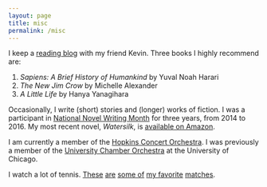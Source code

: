 ```yaml
---
layout: page
title: misc
permalink: /misc
---
```


I keep a [reading blog](https://albertandkevin.wordpress.com/) with my friend Kevin. Three books I highly recommend are:

1. *Sapiens: A Brief History of Humankind* by Yuval Noah Harari
2. *The New Jim Crow* by Michelle Alexander
3. *A Little Life* by Hanya Yanagihara

Occasionally, I write (short) stories and (longer) works of fiction. I was a participant in [National Novel Writing Month](https://nanowrimo.org/) for three years, from 2014 to 2016. My most recent novel, *Watersilk*, is [available on Amazon](https://www.amazon.com/Watersilk-Albert-Kuo/dp/1540777790). 

I am currently a member of the [Hopkins Concert Orchestra](https://studentaffairs.jhu.edu/hso). I was previously a member of the [University Chamber Orchestra](https://music.uchicago.edu/page/instrumental-ensembles#University%20Chamber%20Orchestra) at the University of Chicago.

I watch a lot of tennis. [These](https://youtu.be/f8YEiCAPAbg) [are](https://youtu.be/zZO7saJQRxw) [some of](https://youtu.be/6c9OCIRUnHI) [my favorite](https://youtu.be/9gUvgm23qMU) [matches](https://youtu.be/bMR2UuLu_gs).